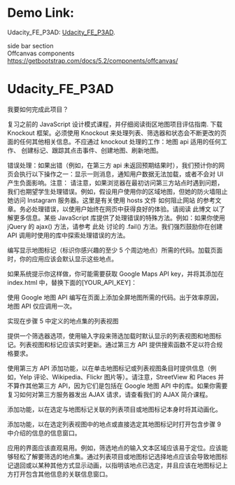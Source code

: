 
# Demo Link:
Udacity_FE_P3AD: [Udacity_FE_P3AD](https://glennou66304.github.io/Udacity_FE_P3AD/).  


side bar section  
Offcanvas components   
https://getbootstrap.com/docs/5.2/components/offcanvas/      


# Udacity_FE_P3AD
我要如何完成此项目？

复习之前的 JavaScript 设计模式课程，并仔细阅读街区地图项目评估指南.
下载 Knockout 框架。必须使用 Knockout 来处理列表、筛选器和状态会不断更改的页面的任何其他相关信息。不应通过 knockout 处理的工作：地图 api 适用的任何工作、 创建标记、跟踪其点击事件、创建地图、刷新地图。

错误处理：如果出错（例如，在第三方 api 未返回预期结果时），我们预计你的网页会执行以下操作之一：显示一则消息，通知用户数据无法加载，或者不会对 UI 产生负面影响。注意： 请注意，如果浏览器在最初访问第三方站点时遇到问题，我们也期望学生处理错误。例如，假设用户使用你的区域地图，但她的防火墙阻止她访问 Instagram 服务器。这里是有关使用 hosts 文件 如何阻止网站 的参考文章。务必处理错误，以使用户始终在网页中获得良好的体验。请阅读 此博文 以了解更多信息。某些 JavaScript 库提供了处理错误的特殊方法。例如：如果你使用 jQuery 的 ajax() 方法，请参考 此处 讨论的 .fail() 方法。我们强烈鼓励你在创建 API 调用时使用的库中探索处理错误的方法。

编写显示地图标记（标识你感兴趣的至少 5 个周边地点）所需的代码。加载页面时，你的应用应该会默认显示这些地点。

如果系统提示你这样做，你可能需要获取 Google Maps API key，并将其添加在 index.html 中，替换下面的[YOUR_API_KEY]： <script src="http://maps.googleapis.com/maps/api/js?libraries=places&key=[YOUR_API_KEY]"></script>

使用 Google 地图 API 编写在页面上添加全屏地图所需的代码。出于效率原因，地图 API 仅应调用一次。

实现在步骤 5 中定义的地点集的列表视图

提供一个筛选器选项，使用输入字段来筛选加载时默认显示的列表视图和地图标记。列表视图和标记应该实时更新。通过第三方 API 提供搜索函数不足以符合规格要求。

使用第三方 API 添加功能，以在单击地图标记或列表视图条目时提供信息（例如，Yelp 评论、Wikipedia、Flickr 图片等）。请注意，StreetView 和 Places 并不算作其他第三方 API，因为它们是包括在 Google 地图 API 中的库。如果你需要复习如何对第三方服务器发出 AJAX 请求，请查看我们的 AJAX 简介课程。

添加功能，以在选定与地图标记关联的列表项目或地图标记本身时将其动画化。

添加功能，以在选定列表视图中的地点或直接选定其地图标记时打开包含步骤 9 中介绍的信息的信息窗口。

应用的界面应该直观易用。例如，筛选地点的输入文本区域应该易于定位。应该能够轻松了解要筛选的地点集。通过列表项目或地图标记选择地点应该会导致地图标记退回或以某种其他方式显示动画，以指明该地点已选定，并且应该在地图标记上方打开包含其他信息的关联信息窗口。
